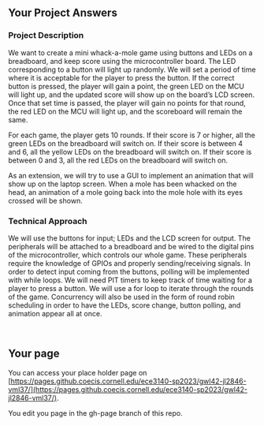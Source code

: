 ## Your Project Answers

### Project Description

We want to create a mini whack-a-mole game using buttons and LEDs on a breadboard, and keep score using the microcontroller board. The LED corresponding to a button will light up randomly. We will set a period of time where it is acceptable for the player to press the button. If the correct button is pressed, the player will gain a point, the green LED on the MCU will light up, and the updated score will show up on the board’s LCD screen. Once that set time is passed, the player will gain no points for that round, the red LED on the MCU will light up, and the scoreboard will remain the same.

For each game, the player gets 10 rounds. If their score is 7 or higher, all the green LEDs on the breadboard will switch on. If their score is between 4 and 6, all the yellow LEDs on the breadboard will switch on. If their score is between 0 and 3, all the red LEDs on the breadboard will switch on.

As an extension, we will try to use a GUI to implement an animation that will show up on the laptop screen. When a mole has been whacked on the head, an animation of a mole going back into the mole hole with its eyes crossed will be shown.
### Technical Approach

We will use the buttons for input; LEDs and the LCD screen for output. The peripherals will be attached to a breadboard and be wired to the digital pins of the microcontroller, which controls our whole game. These peripherals require the knowledge of GPIOs and properly sending/receiving signals. In order to detect input coming from the buttons, polling will be implemented with while loops. We will need PIT timers to keep track of time waiting for a player to press a button. We will use a for loop to iterate through the rounds of the game. Concurrency will also be used in the form of round robin scheduling in order to have the LEDs, score change, button polling, and animation appear all at once.

 
## Your page
You can access your place holder page on [https://pages.github.coecis.cornell.edu/ece3140-sp2023/gwl42-jl2846-vml37/](https://pages.github.coecis.cornell.edu/ece3140-sp2023/gwl42-jl2846-vml37/).

You edit you page in the gh-page branch of this repo.